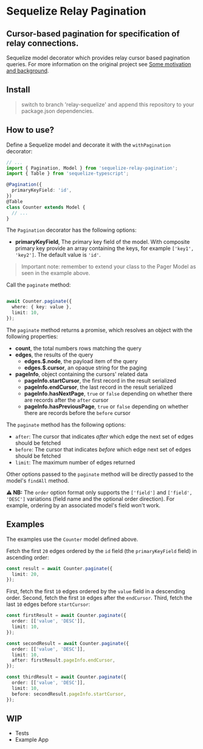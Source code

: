 # Sequelize Relay Pagination

## Cursor-based pagination for specification of relay connections.

Sequelize model decorator which provides relay cursor based pagination queries. For more information on the original project see [Some motivation and background](https://dev-blog.apollodata.com/understanding-pagination-rest-graphql-and-relay-b10f835549e7).

## Install

> switch to branch 'relay-sequelize' and append this repository to your package.json dependencies.

## How to use?

Define a Sequelize model and decorate it with the `withPagination` decorator:

```typescript
// ...
import { Pagination, Model } from 'sequelize-relay-pagination';
import { Table } from 'sequelize-typescript';

@Pagination({
  primaryKeyField: 'id',
})
@Table
class Counter extends Model {
  // ...
}
```

The `Pagination` decorator has the following options:

- **primaryKeyField**, The primary key field of the model. With composite primary key provide an array containing the keys, for example `['key1', 'key2']`. The default value is `'id'`.

> Important note: remember to extend your class to the Pager Model as seen in the example above.

Call the `paginate` method:

```typescript

await Counter.paginate({
  where: { key: value },
  limit: 10,
});

```

The `paginate` method returns a promise, which resolves an object with the following properties:

- **count**, the total numbers rows matching the query
- **edges**, the results of the query
  - **edges.$.node**, the payload item of the query
  - **edges.$.cursor**, an opaque string for the paging
- **pageInfo**, object containing the cursors' related data
  - **pageInfo.startCursor**, the first record in the result serialized
  - **pageInfo.endCursor**, the last record in the result serialized
  - **pageInfo.hasNextPage**, `true` or `false` depending on whether there are records after the `after` cursor
  - **pageInfo.hasPreviousPage**, `true` or `false` depending on whether there are records before the `before` cursor

The `paginate` method has the following options:

- `after`: The cursor that indicates _after_ which edge the next set of edges should be fetched
- `before`: The cursor that indicates _before_ which edge next set of edges should be fetched
- `limit`: The maximum number of edges returned

Other options passed to the `paginate` method will be directly passed to the model's `findAll` method.

**⚠️ NB:** The `order` option format only supports the `['field']` and `['field', 'DESC']` variations (field name and the optional order direction). For example, ordering by an associated model's field won't work.

## Examples

The examples use the `Counter` model defined above.

Fetch the first `20` edges ordered by the `id` field (the `primaryKeyField` field) in ascending order:

```typescript
const result = await Counter.paginate({
  limit: 20,
});
```

First, fetch the first `10` edges ordered by the `value` field in a descending order. Second, fetch the first `10` edges after the `endCursor`. Third, fetch the last `10` edges before `startCursor`:

```typescript
const firstResult = await Counter.paginate({
  order: [['value', 'DESC']],
  limit: 10,
});

const secondResult = await Counter.paginate({
  order: [['value', 'DESC']],
  limit: 10,
  after: firstResult.pageInfo.endCursor,
});

const thirdResult = await Counter.paginate({
  order: [['value', 'DESC']],
  limit: 10,
  before: secondResult.pageInfo.startCursor,
});
```

## WIP

- Tests
- Example App
